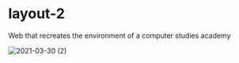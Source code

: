 # layout-2
Web that recreates the environment of a computer studies academy

![2021-03-30 (2)](https://user-images.githubusercontent.com/80043180/112949844-f2f15e00-9139-11eb-9cd1-2b80cba82689.png)

